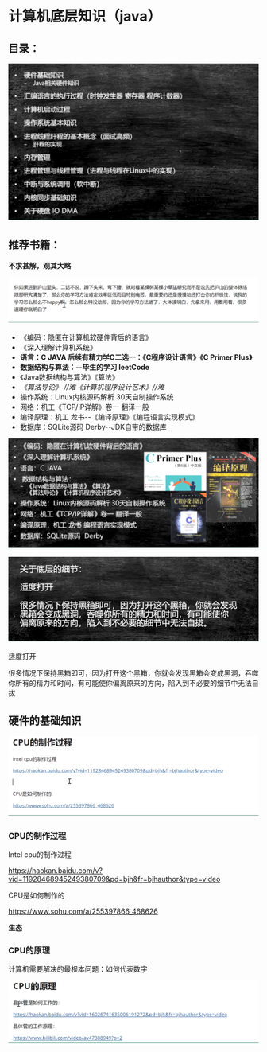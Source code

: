 # 计算机底层知识（java）



## 目录：

![1636620441889](assets/1636620441889.png)



## 推荐书籍：

**不求甚解，观其大略**

![1636620794893](assets/1636620794893.png)

- 《编码：隐匿在计算机软硬件背后的语言》
- 《深入理解计算机系统》
- **语言：C JAVA  后续有精力学C二选一：《C程序设计语言》《C Primer Plus》**
- **数据结构与算法：--毕生的学习 leetCode**
- 	《Java数据结构与算法》《算法》
- 	*《算法导论》 //难《计算机程序设计艺术》//难*
- 操作系统：Linux内核源码解析 30天自制操作系统
- 网络：机工《TCP/IP详解》卷一 翻译一般
- 编译原理：机工 龙书--《编译原理》《编程语言实现模式》
- 数据库：SQLite源码 Derby--JDK自带的数据库

![1636620543797](assets/1636620543797.png)





![1636621819104](assets/1636621819104.png)

适度打开

很多情况下保持黑箱即可，因为打开这个黑箱，你就会发现黑箱会变成黑洞，吞噬你所有的精力和时间，有可能使你偏离原来的方向，陷入到不必要的细节中无法自拔



## 硬件的基础知识

![1636622024224](assets/1636622024224.png)

### CPU的制作过程

Intel cpu的制作过程

https://haokan.baidu.com/v?vid=11928468945249380709&pd=bjh&fr=bjhauthor&type=video

CPU是如何制作的

https://www.sohu.com/a/255397866_468626

**生态**



### CPU的原理

计算机需要解决的最根本问题：如何代表数字

![1636622830973](assets/1636622830973.png)











